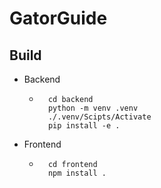 # GatorGuide

## Build

- Backend
  - ```
      cd backend
      python -m venv .venv
      ./.venv/Scipts/Activate
      pip install -e .
    ```
- Frontend
  - ```
      cd frontend
      npm install .
    ```
